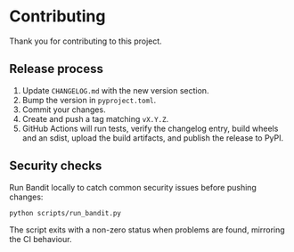 # Contributing

Thank you for contributing to this project.

## Release process
1. Update `CHANGELOG.md` with the new version section.
2. Bump the version in `pyproject.toml`.
3. Commit your changes.
4. Create and push a tag matching `vX.Y.Z`.
5. GitHub Actions will run tests, verify the changelog entry, build wheels and an sdist, upload the build artifacts, and publish the release to PyPI.

## Security checks

Run Bandit locally to catch common security issues before pushing changes:

```bash
python scripts/run_bandit.py
```

The script exits with a non-zero status when problems are found, mirroring the CI behaviour.

